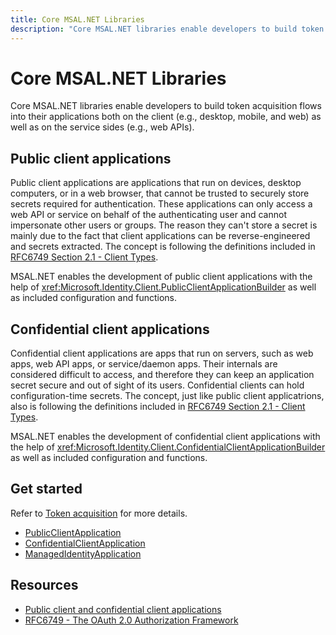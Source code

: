 ```yaml
---
title: Core MSAL.NET Libraries
description: "Core MSAL.NET libraries enable developers to build token acquisition flows into their applications both on the client (e.g., desktop, mobile, and web) as well as on the service sides (e.g., web APIs)."
---
```


# Core MSAL.NET Libraries

Core MSAL.NET libraries enable developers to build token acquisition flows into their applications both on the client (e.g., desktop, mobile, and web) as well as on the service sides (e.g., web APIs).

## Public client applications

Public client applications are applications that run on devices, desktop computers, or in a web browser, that cannot be trusted to securely store secrets required for authentication. These applications can only access a web API or service on behalf of the authenticating user and cannot impersonate other users or groups. The reason they can't store a secret is mainly due to the fact that client applications can be reverse-engineered and secrets extracted. The concept is following the definitions included in [RFC6749 Section 2.1 - Client Types](https://datatracker.ietf.org/doc/html/rfc6749#section-2.1).

MSAL.NET enables the development of public client applications with the help of <xref:Microsoft.Identity.Client.PublicClientApplicationBuilder> as well as included configuration and functions.

## Confidential client applications

Confidential client applications are apps that run on servers, such as web apps, web API apps, or service/daemon apps. Their internals are considered difficult to access, and therefore they can keep an application secret secure and out of sight of its users. Confidential clients can hold configuration-time secrets. The concept, just like public client applicatrions, also is following the definitions included in [RFC6749 Section 2.1 - Client Types](https://datatracker.ietf.org/doc/html/rfc6749#section-2.1).

MSAL.NET enables the development of confidential client applications with the help of <xref:Microsoft.Identity.Client.ConfidentialClientApplicationBuilder> as well as included configuration and functions.

## Get started

Refer to [Token acquisition](/entra/msal/dotnet/acquiring-tokens/overview) for more details.

- [PublicClientApplication](xref:Microsoft.Identity.Client.PublicClientApplication)
- [ConfidentialClientApplication](xref:Microsoft.Identity.Client.ConfidentialClientApplication)
- [ManagedIdentityApplication](xref:Microsoft.Identity.Client.ManagedIdentityApplication)

## Resources

- [Public client and confidential client applications](/azure/active-directory/develop/msal-client-applications)
- [RFC6749 - The OAuth 2.0 Authorization Framework](https://datatracker.ietf.org/doc/html/rfc6749)